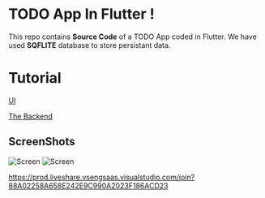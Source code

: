 # TODO App In Flutter !

This repo contains  **Source Code** of a TODO App coded in Flutter. 
We have used  **SQFLITE** database to store persistant data.


# Tutorial

[UI](https://youtu.be/M3IwPbjOXmw)

[The Backend](https://youtu.be/BDWZlUyQZF0)

## ScreenShots

![Screen](assets/screenshots/screen.png)
![Screen](assets/screenshots/alert.png)

https://prod.liveshare.vsengsaas.visualstudio.com/join?88A02258A658E242E9C990A2023F186ACD23

